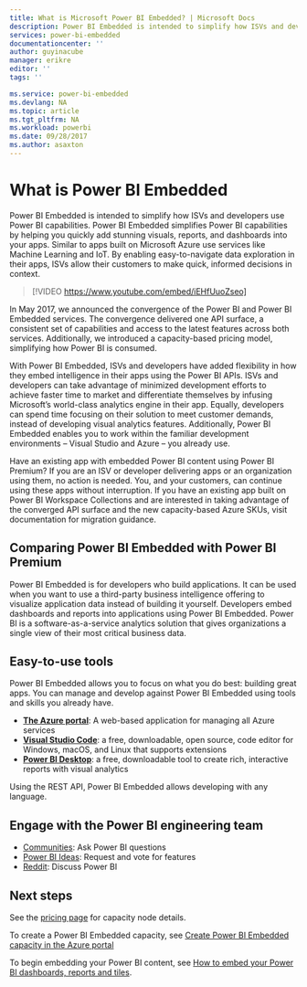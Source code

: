 ```yaml
---
title: What is Microsoft Power BI Embedded? | Microsoft Docs
description: Power BI Embedded is intended to simplify how ISVs and developers use Power BI capabilities, helping them quickly add stunning visuals, reports and dashboards into their apps.
services: power-bi-embedded
documentationcenter: ''
author: guyinacube
manager: erikre
editor: ''
tags: ''

ms.service: power-bi-embedded
ms.devlang: NA
ms.topic: article
ms.tgt_pltfrm: NA
ms.workload: powerbi
ms.date: 09/28/2017
ms.author: asaxton
---
```


# What is Power BI Embedded

Power BI Embedded is intended to simplify how ISVs and developers use Power BI capabilities. Power BI Embedded simplifies Power BI capabilities by helping you quickly add stunning visuals, reports, and dashboards into your apps. Similar to apps built on Microsoft Azure use services like Machine Learning and IoT. By enabling easy-to-navigate data exploration in their apps, ISVs allow their customers to make quick, informed decisions in context.

> [!VIDEO https://www.youtube.com/embed/iEHfUuoZseo]

In May 2017, we announced the convergence of the Power BI and Power BI Embedded services. The convergence delivered one API surface, a consistent set of capabilities and access to the latest features across both services. Additionally, we introduced a capacity-based pricing model, simplifying how Power BI is consumed.

With Power BI Embedded, ISVs and developers have added flexibility in how they embed intelligence in their apps using the Power BI APIs. ISVs and developers can take advantage of minimized development efforts to achieve faster time to market and differentiate themselves by infusing Microsoft’s world-class analytics engine in their app. Equally, developers can spend time focusing on their solution to meet customer demands, instead of developing visual analytics features. Additionally, Power BI Embedded enables you to work within the familiar development environments – Visual Studio and Azure – you already use.

Have an existing app with embedded Power BI content using Power BI Premium? If you are an ISV or developer delivering apps or an organization using them, no action is needed. You, and your customers, can continue using these apps without interruption. If you have an existing app built on Power BI Workspace Collections and are interested in taking advantage of the converged API surface and the new capacity-based Azure SKUs, visit documentation for migration guidance.

## Comparing Power BI Embedded with Power BI Premium

Power BI Embedded is for developers who build applications. It can be used when you want to use a third-party business intelligence offering to visualize application data instead of building it yourself. Developers embed dashboards and reports into applications using Power BI Embedded. Power BI is a software-as-a-service analytics solution that gives organizations a single view of their most critical business data.

## Easy-to-use tools

Power BI Embedded allows you to focus on what you do best: building great apps. You can manage and develop against Power BI Embedded using tools and skills you already have.

* [**The Azure portal**](https://portal.azure.com/): A web-based application for managing all Azure services
* [**Visual Studio Code**](https://code.visualstudio.com/docs): a free, downloadable, open source, code editor for Windows, macOS, and Linux that supports extensions
* [**Power BI Desktop**](https://powerbi.microsoft.com/desktop/): a free, downloadable tool to create rich, interactive reports with visual analytics

Using the REST API, Power BI Embedded allows developing with any language.

## Engage with the Power BI engineering team

* [Communities](https://community.powerbi.com/): Ask Power BI questions
* [Power BI Ideas](https://ideas.powerbi.com): Request and vote for features
* [Reddit](https://www.reddit.com/r/PowerBI/): Discuss Power BI

## Next steps

See the [pricing page](https://azure.microsoft.com/pricing/details/power-bi-embedded/) for capacity node details.

To create a Power BI Embedded capacity, see [Create Power BI Embedded capacity in the Azure portal](create-capacity.md)

To begin embedding your Power BI content, see [How to embed your Power BI dashboards, reports and tiles](https://powerbi.microsoft.com/documentation/powerbi-developer-embedding-content/).
